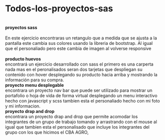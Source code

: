 # Todos-los-proyectos-sas
<br/>**proyectos sass** <br/>
<br/>En este ejercicio encontraras un retangulo que a medida que se ajusta a la pantalla este cambia sus colores usando la libreria de bootstrap. Al igual que el personaliado pero este cambia de imagen al volverse responsive<br/>
<br/>**producto huevos**<br/>
encontrará un ejercicio desarrollado con sass el primero es una carperta nada mas en el peronalisados seran dos tarjetas que despliegan su contenido con hover desplegando su producto hacia arriba y mostrando la información para su compra.
<br/>**proyecto menu desplegable**<br/>
encontrara un proyecto nav bar que puede ser utilizado para mostrar un portafolio o hoja de vida de forma virtual desplegando un menu interactivo hecho con javascript y scss tambien esta el personaliado hecho con mi foto y mi informacion.
<br/>**proyecto drap and drop**<br/>
encontrara un proyecto drap and drop que permite acomodar los integrantes de un grupo de trabajo tomando y arrastrando con el mouse al igual que tambien esta el personalisado que incluye los integrantes del grupo  con los que hicimos el CBA AGRO, 
<br/>
